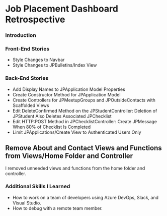 # Job Placement Dashboard Retrospective
### Introduction
### Front-End Stories
* Style Changes to Navbar
* Style Changes to JPBulletins/Index View
### Back-End Stories
* Add Display Names to JPApplication Model Properties
* Create Constructor Method for JPApplication Model
* Create Controllers for JPMeetupGroups and JPOutsideContacts with Scaffolded Views
* Edit DeleteConfirmed Method on the JPStudentController: Deletion of JPStudent Also Deletes Associated JPChecklist
* Edit HTTP:POST Method in JPChecklistController: Create JPMessage When 80% of Checklist Is Completed
* Limit JPApplications/Create View to Authenticated Users Only
## Remove About and Contact Views and Functions from Views/Home Folder and Controller
I removed unneeded views and functions from the home folder and controller.
### Additional Skills I Learned
* How to work on a team of developers using Azure DevOps, Slack, and Visual Studio.
* How to debug with a remote team member.
